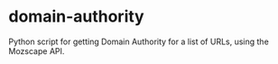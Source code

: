 # domain-authority
Python script for getting Domain Authority for a list of URLs, using the Mozscape API.
